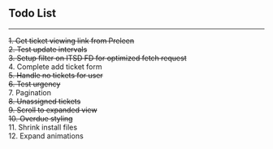 ## Todo List

---

~~1. Get ticket viewing link from Preleen~~  
~~2. Test update intervals~~  
~~3. Setup filter on ITSD FD for optimized fetch request~~  
4. Complete add ticket form  
~~5. Handle no tickets for user~~  
~~6. Test urgency~~  
7. Pagination  
~~8. Unassigned tickets~~  
~~9. Scroll to expanded view~~  
~~10. Overdue styling~~  
11. Shrink install files  
12. Expand animations

